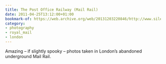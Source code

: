 ```yaml
---
title: The Post Office Railway (Mail Rail)
date: 2011-04-25T13:12:00+01:00
bookmark-of: https://web.archive.org/web/20131203220846/http://www.silentuk.com/?p=2792
category:
- photography
- royal_mail
- london
---
```

Amazing – if slightly spooky – photos taken in London’s abandoned underground Mail Rail.
